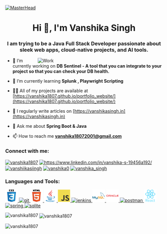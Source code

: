 [![MasterHead](https://media4.giphy.com/headers/GitHub/w8ZJLtJbmuph.gif)]( https://vanshikasingh.in)
<h1 align="center">Hi 👋, I'm Vanshika Singh</h1>
<h3 align="center">I am trying to be a Java Full Stack Developer passionate about sleek web apps, cloud-native projects, and AI tools.</h3>
<img align="right" alt="Work" width="400" src="https://cdn.dribbble.com/userupload/21247777/file/original-adca76f3e0ad6865a92cefa9d5d793ff.gif">

- 🔭 I’m currently working on **DB Sentinel - A tool that you can integrate to your project so that you can check your DB health.**

- 🌱 I’m currently learning **Splunk , Playwright Scripting**

- 👨‍💻 All of my projects are available at [https://vanshika1807.github.io/portfolio_website/](https://vanshika1807.github.io/portfolio_website/)

- 📝 I regularly write articles on [https://vanshikasingh.in](https://vanshikasingh.in)

- 💬 Ask me about **Spring Boot & Java**

- 📫 How to reach me **vanshika18072001@gmail.com**

<h3 align="left">Connect with me:</h3>
<p align="left">
<a href="https://dev.to/vanshika1807" target="blank"><img align="center" src="https://raw.githubusercontent.com/rahuldkjain/github-profile-readme-generator/master/src/images/icons/Social/devto.svg" alt="vanshika1807" height="30" width="40" /></a>
<a href="https://linkedin.com/in/https://www.linkedin.com/in/vanshika-s-19456a192/" target="blank"><img align="center" src="https://raw.githubusercontent.com/rahuldkjain/github-profile-readme-generator/master/src/images/icons/Social/linked-in-alt.svg" alt="https://www.linkedin.com/in/vanshika-s-19456a192/" height="30" width="40" /></a>
<a href="https://instagram.com/vanshiikasiingh" target="blank"><img align="center" src="https://raw.githubusercontent.com/rahuldkjain/github-profile-readme-generator/master/src/images/icons/Social/instagram.svg" alt="vanshiikasiingh" height="30" width="40" /></a>
<a href="https://www.codechef.com/users/vanshika0" target="blank"><img align="center" src="https://cdn.jsdelivr.net/npm/simple-icons@3.1.0/icons/codechef.svg" alt="vanshika0" height="30" width="40" /></a>
<a href="https://www.leetcode.com/vanshika_singh" target="blank"><img align="center" src="https://raw.githubusercontent.com/rahuldkjain/github-profile-readme-generator/master/src/images/icons/Social/leet-code.svg" alt="vanshika_singh" height="30" width="40" /></a>
</p>

<h3 align="left">Languages and Tools:</h3>
<a href="https://www.w3schools.com/css/" target="_blank" rel="noreferrer"> <img src="https://raw.githubusercontent.com/devicons/devicon/master/icons/css3/css3-original-wordmark.svg" alt="css3" width="40" height="40"/> </a> <a href="https://git-scm.com/" target="_blank" rel="noreferrer"> <img src="https://www.vectorlogo.zone/logos/git-scm/git-scm-icon.svg" alt="git" width="40" height="40"/> </a> <a href="https://www.w3.org/html/" target="_blank" rel="noreferrer"> <img src="https://raw.githubusercontent.com/devicons/devicon/master/icons/html5/html5-original-wordmark.svg" alt="html5" width="40" height="40"/> </a> <a href="https://www.java.com" target="_blank" rel="noreferrer"> <img src="https://raw.githubusercontent.com/devicons/devicon/master/icons/java/java-original.svg" alt="java" width="40" height="40"/> </a> <a href="https://developer.mozilla.org/en-US/docs/Web/JavaScript" target="_blank" rel="noreferrer"> <img src="https://raw.githubusercontent.com/devicons/devicon/master/icons/javascript/javascript-original.svg" alt="javascript" width="40" height="40"/> </a> <a href="https://www.jenkins.io" target="_blank" rel="noreferrer"> <img src="https://www.vectorlogo.zone/logos/jenkins/jenkins-icon.svg" alt="jenkins" width="40" height="40"/> </a> <a href="https://www.mysql.com/" target="_blank" rel="noreferrer"> <img src="https://raw.githubusercontent.com/devicons/devicon/master/icons/mysql/mysql-original-wordmark.svg" alt="mysql" width="40" height="40"/> </a> <a href="https://www.oracle.com/" target="_blank" rel="noreferrer"> <img src="https://raw.githubusercontent.com/devicons/devicon/master/icons/oracle/oracle-original.svg" alt="oracle" width="40" height="40"/> </a> <a href="https://postman.com" target="_blank" rel="noreferrer"> <img src="https://www.vectorlogo.zone/logos/getpostman/getpostman-icon.svg" alt="postman" width="40" height="40"/> </a> <a href="https://reactjs.org/" target="_blank" rel="noreferrer"> <img src="https://raw.githubusercontent.com/devicons/devicon/master/icons/react/react-original-wordmark.svg" alt="react" width="40" height="40"/> </a> <a href="https://spring.io/" target="_blank" rel="noreferrer"> <img src="https://www.vectorlogo.zone/logos/springio/springio-icon.svg" alt="spring" width="40" height="40"/> </a> <a href="https://www.sqlite.org/" target="_blank" rel="noreferrer"> <img src="https://www.vectorlogo.zone/logos/sqlite/sqlite-icon.svg" alt="sqlite" width="40" height="40"/> </a> </p>

<p><img align="left" src="https://github-readme-stats.vercel.app/api/top-langs?username=vanshika1807&show_icons=true&locale=en&layout=compact" alt="vanshika1807" /></p>

<p>&nbsp;<img align="center" src="https://github-readme-stats.vercel.app/api?username=vanshika1807&show_icons=true&locale=en" alt="vanshika1807" /></p>

<p><img align="center" src="https://github-readme-streak-stats.herokuapp.com/?user=vanshika1807&" alt="vanshika1807" /></p>
